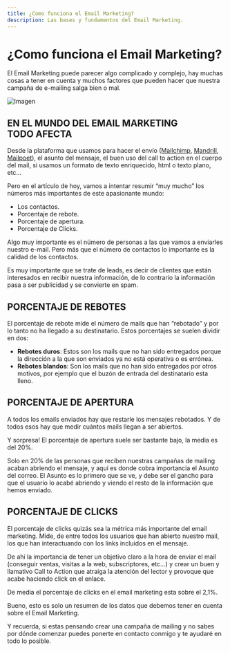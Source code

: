```yaml
---
title: ¿Como funciona el Email Marketing?
description: Las bases y fundamentos del Email Marketing.
---
```


# ¿Como funciona el Email Marketing?

El Email Marketing puede parecer algo complicado y complejo, hay muchas cosas a tener en cuenta y muchos factores que pueden hacer que nuestra campaña de e-mailing salga bien o mal.

![Imagen](https://cdn-images-1.medium.com/max/800/1*dh0ZZ177MAC9uj6rKC3OSw.png)

## EN EL MUNDO DEL EMAIL MARKETING TODO AFECTA

Desde la plataforma que usamos para hacer el envío ([Mailchimp](http://mailchimp.com/), [Mandrill](https://mandrill.com/), [Mailpoet](http://www.mailpoet.com/)), el asunto del mensaje, el buen uso del call to action en el cuerpo del mail, si usamos un formato de texto enriquecido, html o texto plano, etc…

Pero en el artículo de hoy, vamos a intentar resumir “muy mucho” los números más importantes de este apasionante mundo:

- Los contactos.
- Porcentaje de rebote.
- Porcentaje de apertura.
- Porcentaje de Clicks.

Algo muy importante es el número de personas a las que vamos a enviarles nuestro e-mail. Pero más que el número de contactos lo importante es la calidad de los contactos.

Es muy importante que se trate de leads, es decir de clientes que están interesados en recibir nuestra información, de lo contrario la información pasa a ser publicidad y se convierte en spam.

## PORCENTAJE DE REBOTES

El porcentaje de rebote mide el número de mails que han “rebotado” y por lo tanto no ha llegado a su destinatario. Estos porcentajes se suelen dividir en dos:

- **Rebotes duros**: Estos son los mails que no han sido entregados porque la dirección a la que son enviados ya no está operativa o es errónea.
- **Rebotes blandos**: Son los mails que no han sido entregados por otros motivos, por ejemplo que el buzón de entrada del destinatario esta lleno.

## PORCENTAJE DE APERTURA

A todos los emails enviados hay que restarle los mensajes rebotados. Y de todos esos hay que medir cuántos mails llegan a ser abiertos.

Y sorpresa! El porcentaje de apertura suele ser bastante bajo, la media es del 20%.

Solo en 20% de las personas que reciben nuestras campañas de mailing acaban abriendo el mensaje, y aquí es donde cobra importancia el Asunto del correo. El Asunto es lo primero que se ve, y debe ser el gancho para que el usuario lo acabé abriendo y viendo el resto de la información que hemos enviado.

## PORCENTAJE DE CLICKS

El porcentaje de clicks quizás sea la métrica más importante del email marketing. Mide, de entre todos los usuarios que han abierto nuestro mail, los que han interactuando con los links incluidos en el mensaje.

De ahí la importancia de tener un objetivo claro a la hora de enviar el mail (conseguir ventas, visitas a la web, subscriptores, etc…) y crear un buen y llamativo Call to Action que atraiga la atención del lector y provoque que acabe haciendo click en el enlace.

De media el porcentaje de clicks en el email marketing esta sobre el 2,1%.

Bueno, esto es solo un resumen de los datos que debemos tener en cuenta sobre el Email Marketing.

Y recuerda, si estas pensando crear una campaña de mailing y no sabes por dónde comenzar puedes ponerte en contacto conmigo y te ayudaré en todo lo posible.